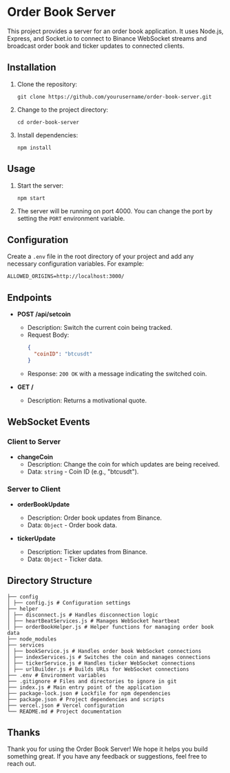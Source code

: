 # Order Book Server

This project provides a server for an order book application. It uses Node.js, Express, and Socket.io to connect to Binance WebSocket streams and broadcast order book and ticker updates to connected clients.

## Installation

1. Clone the repository:
    ```
    git clone https://github.com/yourusername/order-book-server.git
    ```
2. Change to the project directory:
    ```
    cd order-book-server
    ```
3. Install dependencies:
    ```
    npm install
    ```

## Usage

1. Start the server:
    ```
    npm start
    ```

2. The server will be running on port 4000. You can change the port by setting the `PORT` environment variable.

## Configuration

Create a `.env` file in the root directory of your project and add any necessary configuration variables. For example:
```
ALLOWED_ORIGINS=http://localhost:3000/
```

## Endpoints

- **POST /api/setcoin**
  - Description: Switch the current coin being tracked.
  - Request Body:
    ```json
    {
      "coinID": "btcusdt"
    }
    ```
  - Response: `200 OK` with a message indicating the switched coin.

- **GET /**
  - Description: Returns a motivational quote.

## WebSocket Events

### Client to Server

- **changeCoin**
  - Description: Change the coin for which updates are being received.
  - Data: `string` - Coin ID (e.g., "btcusdt").

### Server to Client

- **orderBookUpdate**
  - Description: Order book updates from Binance.
  - Data: `Object` - Order book data.

- **tickerUpdate**
  - Description: Ticker updates from Binance.
  - Data: `Object` - Ticker data.

## Directory Structure
```
├── config
│ ├── config.js # Configuration settings
├── helper
│ ├── disconnect.js # Handles disconnection logic
│ ├── heartBeatServices.js # Manages WebSocket heartbeat
│ ├── orderBookHelper.js # Helper functions for managing order book data
├── node_modules
├── services
│ ├── bookService.js # Handles order book WebSocket connections
│ ├── indexServices.js # Switches the coin and manages connections
│ ├── tickerService.js # Handles ticker WebSocket connections
│ ├── urlBuilder.js # Builds URLs for WebSocket connections
├── .env # Environment variables
├── .gitignore # Files and directories to ignore in git
├── index.js # Main entry point of the application
├── package-lock.json # Lockfile for npm dependencies
├── package.json # Project dependencies and scripts
├── vercel.json # Vercel configuration
└── README.md # Project documentation
```

## Thanks

Thank you for using the Order Book Server! We hope it helps you build something great. If you have any feedback or suggestions, feel free to reach out.

